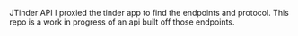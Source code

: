JTinder API
I proxied the tinder app to find the endpoints and protocol. This repo is a work in progress of an api built off those endpoints.
